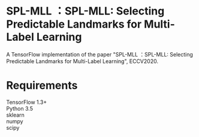 # SPL-MLL ：SPL-MLL: Selecting Predictable Landmarks for Multi-Label Learning
A TensorFlow implementation of the paper "SPL-MLL ：SPL-MLL: Selecting Predictable Landmarks for Multi-Label Learning", ECCV2020.

# Requirements
TensorFlow 1.3+  
Python 3.5  
sklearn  
numpy  
scipy  



